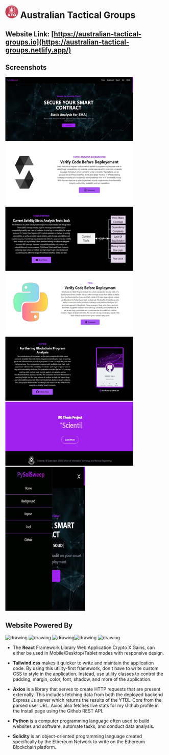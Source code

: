 # <img src="https://github.com/nikhilsurfingaus/australian-tactical-groups-web-app/blob/master/src/assets/resources/logo.png" width="40" > Australian Tactical Groups 
## Website Link: [https://australian-tactical-groups.io](https://australian-tactical-groups.netlify.app/)
## Screenshots
<p float="left">
  <img src="https://github.com/nikhilsurfingaus/thesis-frontend-static-analysis/blob/master/src/assets/1.jpg" height=200 width="400" />
  <img src="https://github.com/nikhilsurfingaus/thesis-frontend-static-analysis/blob/master/src/assets/2.jpg" height=200 width="400" />
  <img src="https://github.com/nikhilsurfingaus/thesis-frontend-static-analysis/blob/master/src/assets/3.jpg" height=200 width="400" />
  <img src="https://github.com/nikhilsurfingaus/thesis-frontend-static-analysis/blob/master/src/assets/4.jpg" height=200 width="400" />
  <img src="https://github.com/nikhilsurfingaus/thesis-frontend-static-analysis/blob/master/src/assets/5.jpg" height=200 width="400" />
  <img src="https://github.com/nikhilsurfingaus/thesis-frontend-static-analysis/blob/master/src/assets/6.jpg" height=200 width="400" />
  <img src="https://github.com/nikhilsurfingaus/thesis-frontend-static-analysis/blob/master/src/assets/mobile.jpg" height=450 width="250" />
</p>

## Website Powered By
<img src="https://cdn.freebiesupply.com/logos/large/2x/react-1-logo-png-transparent.png" alt="drawing" width="100"/> <img 
src="https://user-images.githubusercontent.com/16843090/101181820-f3a63780-3612-11eb-9d3a-05452f2b0ad8.png" alt="drawing" width="100"/> <img src="https://camo.githubusercontent.com/394ba38797d83799a16f1cb2fd3fc8f607b9fb116f49cf1e1b64eacff9844602/68747470733a2f2f75706c6f61642e77696b696d656469612e6f72672f77696b6970656469612f636f6d6d6f6e732f7468756d622f642f64352f5461696c77696e645f4353535f4c6f676f2e7376672f3230343870782d5461696c77696e645f4353535f4c6f676f2e7376672e706e67" alt="drawing" width="100"/><img 
src="https://upload.wikimedia.org/wikipedia/commons/thumb/c/c3/Python-logo-notext.svg/1869px-Python-logo-notext.svg.png" alt="drawing" width="100"/> <img 
src="https://avatars.githubusercontent.com/u/59892387?v=4" alt="drawing" width="100"/>

- The **React** Framework Library Web Application Crypto X Gains, can either be used in Mobile/Desktop/Tablet modes with responsive design. 

- **Tailwind.css** makes it quicker to write and maintain the application code. By using this utility-first framework, don't have to write custom CSS to style in the application. Instead, use utility classes to control the padding, margin, color, font, shadow, and more of the application.

- **Axios** is a library that serves to create HTTP requests that are present externally. This includes fetching data from both the deployed backend Express Js server which returns the results of the YTDL-Core from the parsed user URL. Axios also fetches live stats for my Github profile in the Install page using the Github REST API.

- **Python** is a computer programming language often used to build websites and software, automate tasks, and conduct data analysis.

- **Solidity** is an object-oriented programming language created specifically by the Ethereum Network to write on the Ethereum Blockchain platform.
